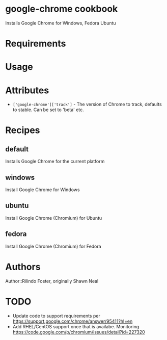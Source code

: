 # google-chrome cookbook

Installs Google Chrome for Windows, Fedora Ubuntu

# Requirements

# Usage

# Attributes

* `['google-chrome']['track']` - The version of Chrome to track, defaults to stable. Can be set to 'beta' etc.

# Recipes

default
-------
Installs Google Chrome for the current platform

windows
-------
Install Google Chrome for Windows

ubuntu
-------
Install Google Chrome (Chromium) for Ubuntu

fedora
-------
Install Google Chrome (Chromium) for Fedora

# Authors

Author::Rilindo Foster, originally Shawn Neal

# TODO

* Update code to support requirements per https://support.google.com/chrome/answer/95411?hl=en
* Add RHEL/CentOS support once that is availabe. Monitoring https://code.google.com/p/chromium/issues/detail?id=227320
